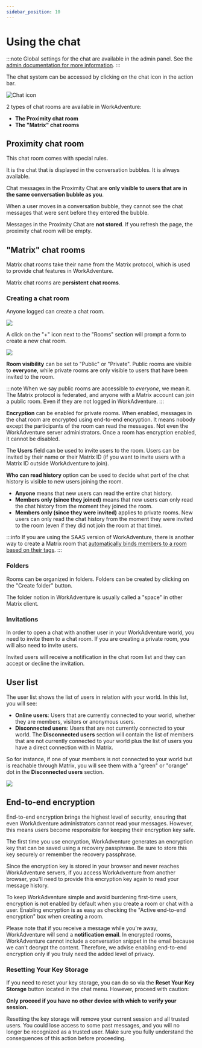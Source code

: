 ```yaml
---
sidebar_position: 10
---
```


# Using the chat

:::note
Global settings for the chat are available in the admin panel. See the [admin documentation for more information](/admin/chat).
:::

The chat system can be accessed by clicking on the chat icon in the action bar.

![Chat icon](./images/chat-button.png)

2 types of chat rooms are available in WorkAdventure:

- **The Proximity chat room**
- **The "Matrix" chat rooms**

## Proximity chat room

This chat room comes with special rules.

It is the chat that is displayed in the conversation bubbles. It is always available.

Chat messages in the Proximity Chat are **only visible to users that are in the same conversation bubble as you**.

When a user moves in a conversation bubble, they cannot see the chat messages that were sent before they entered the bubble.

Messages in the Proximity Chat are **not stored**. If you refresh the page, the proximity chat room will be empty.

## "Matrix" chat rooms

Matrix chat rooms take their name from the Matrix protocol, which is used to provide chat features in WorkAdventure.

Matrix chat rooms are **persistent chat rooms**.

### Creating a chat room

Anyone logged can create a chat room.

![](images/create-room-button.png)

A click on the "+" icon next to the "Rooms" section will prompt a form to create a new chat room.

![](images/create-room-popup.png)

**Room visibility** can be set to "Public" or "Private". Public rooms are visible to **everyone**, while private rooms are
only visible to users that have been invited to the room.

:::note
When we say public rooms are accessible to _everyone_, we mean it. The Matrix protocol is federated, and anyone with a
Matrix account can join a public room. Even if they are not logged in WorkAdventure.
:::

**Encryption** can be enabled for private rooms. When enabled, messages in the chat room are encrypted using end-to-end encryption.
It means nobody except the participants of the room can read the messages. Not even the WorkAdventure server administrators.
Once a room has encryption enabled, it cannot be disabled.

The **Users** field can be used to invite users to the room. Users can be invited by their name or their Matrix ID (if you
want to invite users with a Matrix ID outside WorkAdventure to join).

**Who can read history** option can be used to decide what part of the chat history is visible to new users joining the room.

- **Anyone** means that new users can read the entire chat history.
- **Members only (since they joined)** means that new users can only read the chat history from the moment they joined the room.
- **Members only (since they were invited)** applies to private rooms. New users can only read the chat history from the moment they were invited to the room (even if they did not join the room at that time).

:::info
If you are using the SAAS version of WorkAdventure, there is another way to create a Matrix room that [automatically
binds members to a room based on their tags](/admin/chat/matrix-admin-managed-rooms).
:::

### Folders

Rooms can be organized in folders. Folders can be created by clicking on the "Create folder" button.

The folder notion in WorkAdventure is usually called a "space" in other Matrix client.

### Invitations

In order to open a chat with another user in your WorkAdventure world, you need to invite them to a chat room.
If you are creating a private room, you will also need to invite users.

Invited users will receive a notification in the chat room list and they can accept or decline the invitation.

## User list

The user list shows the list of users in relation with your world. In this list, you will see:

- **Online users**: Users that are currently connected to your world, whether they are members, visitors or anonymous users.
- **Disconnected users**: Users that are not currently connected to your world. The **Disconnected users** section will
  contain the list of members that are not currently connected to your world plus the list of users you have a direct
  connection with in Matrix.

So for instance, if one of your members is not connected to your world but is reachable through Matrix, you will see
them with a "green" or "orange" dot in the **Disconnected users** section.

![](images/disconnected-users.png)

## End-to-end encryption

End-to-end encryption brings the highest level of security, ensuring that even WorkAdventure administrators cannot read
your messages. However, this means users become responsible for keeping their encryption key safe.

The first time you use encryption, WorkAdventure generates an encryption key that can be saved using a recovery passphrase.
Be sure to store this key securely or remember the recovery passphrase.

Since the encryption key is stored in your browser and never reaches WorkAdventure servers, if you access WorkAdventure
from another browser, you'll need to provide this encryption key again to read your message history.

To keep WorkAdventure simple and avoid burdening first-time users, encryption is not enabled by default when you create
a room or chat with a user. Enabling encryption is as easy as checking the "Active end-to-end encryption" box when creating
a room.

Please note that if you receive a message while you're away, WorkAdventure will send a **notification email**. In encrypted
rooms, WorkAdventure cannot include a conversation snippet in the email because we can't decrypt the content.
Therefore, we advise enabling end-to-end encryption only if you truly need the added level of privacy.

### Resetting Your Key Storage

If you need to reset your key storage, you can do so via the **Reset Your Key Storage** button located in the chat menu. However, proceed with caution:

**Only proceed if you have no other device with which to verify your session.**

Resetting the key storage will remove your current session and all trusted users. You could lose access to some past messages, and you will no longer be recognized as a trusted user. Make sure you fully understand the consequences of this action before proceeding.
